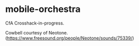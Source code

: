 mobile-orchestra
================

CfA Crosshack-in-progress.

Cowbell courtesy of Neotone. (https://www.freesound.org/people/Neotone/sounds/75339/)
